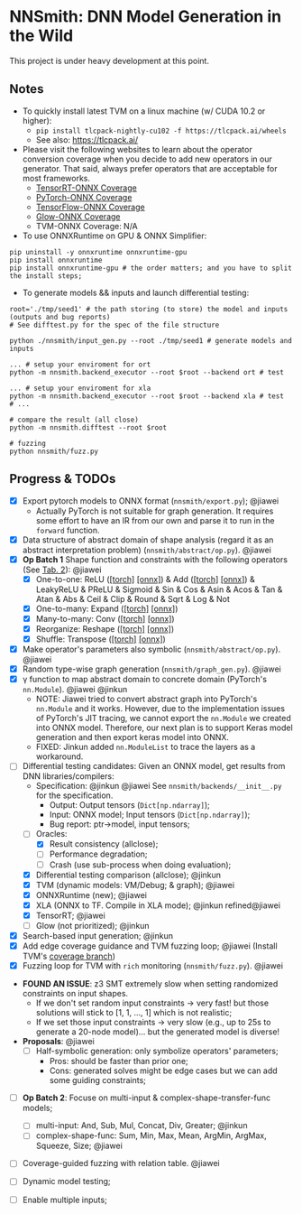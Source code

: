 # NNSmith: DNN Model Generation in the Wild

This project is under heavy development at this point.

## Notes

- To quickly install latest TVM on a linux machine (w/ CUDA 10.2 or higher): 
    - `pip install tlcpack-nightly-cu102 -f https://tlcpack.ai/wheels`
    - See also: https://tlcpack.ai/
- Please visit the following websites to learn about the operator conversion coverage when you decide to add new operators in our generator. That said, always prefer operators that are acceptable for most frameworks.
    - [TensorRT-ONNX Coverage](https://github.com/onnx/onnx-tensorrt/blob/master/docs/operators.md)
    - [PyTorch-ONNX Coverage](https://github.com/pytorch/pytorch/blob/master/caffe2/python/onnx/ONNXOpCoverage.md)
    - [TensorFlow-ONNX Coverage](https://github.com/onnx/onnx-tensorflow/blob/master/doc/support_status.md)
    - [Glow-ONNX Coverage](https://github.com/pytorch/glow/tree/d7bd6c59e68a105edafe094ee77c987903eb24a5/tests/models/onnxModels)
    - TVM-ONNX Coverage: N/A
- To use ONNXRuntime on GPU & ONNX Simplifier:
```shell
pip uninstall -y onnxruntime onnxruntime-gpu
pip install onnxruntime 
pip install onnxruntime-gpu # the order matters; and you have to split the install steps;
```
- To generate models && inputs and launch differential testing:
```shell
root='./tmp/seed1' # the path storing (to store) the model and inputs (outputs and bug reports)
# See difftest.py for the spec of the file structure

python ./nnsmith/input_gen.py --root ./tmp/seed1 # generate models and inputs

... # setup your enviroment for ort
python -m nnsmith.backend_executor --root $root --backend ort # test

... # setup your enviroment for xla
python -m nnsmith.backend_executor --root $root --backend xla # test
# ...

# compare the result (all close)
python -m nnsmith.difftest --root $root

# fuzzing
python nnsmith/fuzz.py
```

## Progress & TODOs

- [x] Export pytorch models to ONNX format (`nnsmith/export.py`); @jiawei
    - Actually PyTorch is not suitable for graph generation. It requires some effort to have an IR from our own and parse it to run in the `forward` function.
- [x] Data structure of abstract domain of shape analysis (regard it as an abstract interpretation problem) (`nnsmith/abstract/op.py`). @jiawei
- [x] **Op Batch 1** Shape function and constraints with the following operators (See [Tab. 2](https://dl.acm.org/doi/pdf/10.1145/3453483.3454083)): @jiawei
    - [x] One-to-one: ReLU ([[torch]](https://pytorch.org/docs/stable/generated/torch.nn.ReLU.html) [[onnx]](https://github.com/onnx/onnx/blob/master/docs/Operators.md#relu)) & Add ([[torch]](https://pytorch.org/docs/stable/generated/torch.add.html) [[onnx]](https://github.com/onnx/onnx/blob/master/docs/Operators.md#add)) & LeakyReLU & PReLU & Sigmoid & Sin & Cos & Asin & Acos & Tan & Atan & Abs & Ceil & Clip & Round & Sqrt & Log & Not
    - [x] One-to-many: Expand ([[torch]](https://pytorch.org/docs/stable/generated/torch.Tensor.expand.html) [[onnx]](https://github.com/onnx/onnx/blob/master/docs/Operators.md#Expand))
    - [x] Many-to-many: Conv ([[torch]](https://pytorch.org/docs/stable/generated/torch.nn.Conv2d.html) [[onnx]](https://github.com/onnx/onnx/blob/master/docs/Operators.md#Conv))
    - [x] Reorganize: Reshape ([[torch]](https://pytorch.org/docs/stable/generated/torch.reshape.html) [[onnx]](https://github.com/onnx/onnx/blob/master/docs/Operators.md#reshape))
    - [x] Shuffle: Transpose ([[torch]](https://pytorch.org/docs/stable/generated/torch.transpose.html) [[onnx]](https://github.com/onnx/onnx/blob/master/docs/Operators.md#transpose))
- [x] Make operator's parameters also symbolic (`nnsmith/abstract/op.py`). @jiawei
- [x] Random type-wise graph generation (`nnsmith/graph_gen.py`). @jiawei
- [x] γ function to map abstract domain to concrete domain (PyTorch's `nn.Module`). @jiawei @jinkun
    - NOTE: Jiawei tried to convert abstract graph into PyTorch's `nn.Module` and it works. However, due to the implementation issues of PyTorch's JIT tracing, we cannot export the `nn.Module` we created into ONNX model. Therefore, our next plan is to support Keras model generation and then export keras model into ONNX.
    - FIXED: Jinkun added `nn.ModuleList` to trace the layers as a workaround.
- [ ] Differential testing candidates: Given an ONNX model, get results from DNN libraries/compilers:
    - Specification: @jinkun @jiawei See `nnsmith/backends/__init__.py` for the specification.
        - Output: Output tensors (`Dict[np.ndarray]`);
        - Input: ONNX model; Input tensors (`Dict[np.ndarray]`);
        - Bug report: ptr->model, input tensors;
    - [ ] Oracles:
        - [x] Result consistency (allclose);
        - [ ] Performance degradation;
        - [ ] Crash (use sub-process when doing evaluation);
    - [x] Differential testing comparison (allclose); @jinkun
    - [x] TVM (dynamic models: VM/Debug; & graph); @jiawei
    - [x] ONNXRuntime (new); @jiawei
    - [x] XLA (ONNX to TF. Compile in XLA mode); @jinkun refined@jiawei
    - [x] TensorRT; @jiawei
    - [ ] Glow (not prioritized); @jinkun
- [x] Search-based input generation; @jinkun
- [x] Add edge coverage guidance and TVM fuzzing loop; @jiawei (Install TVM's [coverage branch](https://github.com/ganler/tvm/tree/coverage))
- [x] Fuzzing loop for TVM with `rich` monitoring (`nnsmith/fuzz.py`). @jiawei
- **FOUND AN ISSUE**: z3 SMT extremely slow when setting randomized constraints on input shapes.
    - If we don't set random input constraints -> very fast! but those solutions will stick to [1, 1, ..., 1] which is not realistic;
    - If we set those input constraints -> very slow (e.g., up to 25s to generate a 20-node model)... but the generated model is diverse!
- **Proposals**: @jiawei
    - [ ] Half-symbolic generation: only symbolize operators' parameters;
        - Pros: should be faster than prior one;
        - Cons: generated solves might be edge cases but we can add some guiding constraints;
- [ ] **Op Batch 2**: Focuse on multi-input & complex-shape-transfer-func models;
    - [ ] multi-input: And, Sub, Mul, Concat, Div, Greater; @jinkun
    - [ ] complex-shape-func: Sum, Min, Max, Mean, ArgMin, ArgMax, Squeeze, Size; @jiawei
- [ ] Coverage-guided fuzzing with relation table. @jiawei
- [ ] Dynamic model testing;
- [ ] Enable multiple inputs;

